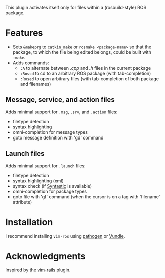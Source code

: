 This plugin activates itself only for files within a (rosbuild-style) ROS
package.

Features
========

* Sets `&makeprg` to `catkin_make` or `rosmake <package-name>` so that the
package, to which the file being edited belongs, could be built with `:make`.
* Adds commands:
  - `:A` to alternate between _.cpp_ and _.h_ files in the current package
  - `:Roscd` to cd to an arbitrary ROS package (with tab-completion)
  - `:Rosed` to open arbitrary files (with tab-completion of both package and
    filenames)

Message, service, and action files
----------------------------------

Adds minimal support for `.msg`, `.srv`, and `.action` files:
  - filetype detection
  - syntax highlighting
  - omni-completion for message types
  - goto message definition with 'gd' command

Launch files
------------

Adds minimal support for `.launch` files:
  - filetype detection
  - syntax highlighting (xml)
  - syntax check (if [Syntastic][] is available)
  - omni-completion for package types
  - goto file with 'gf' command (when the cursor is on a tag with 'filename'
    attribute)

Installation
============

I recommend installing `vim-ros` using [pathogen][] or [Vundle][].

Acknowledgments
===============

Inspired by the [vim-rails][] plugin.

[pathogen]: https://github.com/tpope/vim-pathogen
[Vundle]: https://github.com/gmarik/vundle
[vim-rails]: https://github.com/tpope/vim-rails
[Syntastic]: https://github.com/scrooloose/syntastic
